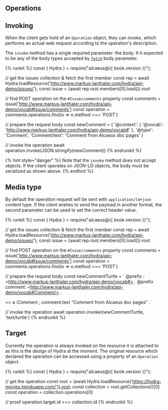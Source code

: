 ## Operations

## Invoking

When the client gets hold of an `Operation` object, they can _invoke_, which
performs an actual web request according to the operation's description.

The `invoke` method has a single required parameter: the body. It it expected to
be any of the body types accepted by [`fetch`][f] body parameter.

{% runkit %}
const { Hydra } = require("alcaeus@{{ book.version }}");

// get the issues collection & fetch the first member
const rep = await Hydra.loadResource('http://www.markus-lanthaler.com/hydra/api-demo/issues/');
const issue = (await rep.root.members[0].load()).root

// find POST operation on the `#Issue/comments` property
const comments = issue['http://www.markus-lanthaler.com/hydra/api-demo/vocab#Issue/comments']
const operation = comments.operations.find(o => o.method === 'POST')

// prepare the request body
const newComment = {
   '@context': {
     '@vocab': 'http://www.markus-lanthaler.com/hydra/api-demo/vocab#'
   },
   '@type': 'Comment',
   'Comment/text': 'Comment from Alcaeus doc pages'
 }

// invoke the operation
await operation.invoke(JSON.stringify(newComment))
{% endrunkit %}

{% hint style="danger" %}
 Note that the `invoke` method does not accept objects. If the client operates on JSON-LD
 objects, the body must be serialized as shown above.
{% endhint %}

## Media type

By default the operation request will be sent with `application/ld+json` content type. If the client
wishes to send the payload in another format, the second parameter can be used to set the correct
header value.

{% runkit %}
const { Hydra } = require("alcaeus@{{ book.version }}");

// get the issues collection & fetch the first member
const rep = await Hydra.loadResource('http://www.markus-lanthaler.com/hydra/api-demo/issues/');
const issue = (await rep.root.members[0].load()).root

// find POST operation on the `#Issue/comments` property
const comments = issue['http://www.markus-lanthaler.com/hydra/api-demo/vocab#Issue/comments']
const operation = comments.operations.find(o => o.method === 'POST')

// prepare the request body
const newCommentTurtle = `
@prefix : &lt;http://www.markus-lanthaler.com/hydra/api-demo/vocab#> .
@prefix comment: &lt;http://www.markus-lanthaler.com/hydra/api-demo/vocab#Comment/> .

<> a :Comment ;
   comment:text "Comment from Alcaeus doc pages" .`

// invoke the operation
await operation.invoke(newCommentTurtle, 'text/turtle')
{% endrunkit %}

[f]: https://developer.mozilla.org/en-US/docs/Web/API/WindowOrWorkerGlobalScope/fetch#Parameters 

## Target

Currently the operation is always invoked on the resource it is attached to as this is
the design of Hydra at the moment. The original resource which declared the operation can
be accessed using a property of an `Operation` object.

{% runkit %}
const { Hydra } = require("alcaeus@{{ book.version }}");

// get the operation
const root = (await Hydra.loadResource('https://hydra-movies.herokuapp.com/')).root;
const collection = root.getCollections()[0]
const operation = collection.operations[0]

// proof
operation.target.id === collection.id
{% endrunkit %}
